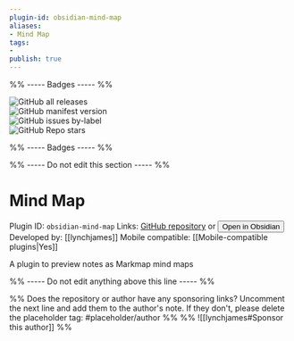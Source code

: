 ```yaml
---
plugin-id: obsidian-mind-map
aliases:
- Mind Map
tags: 
- 
publish: true
---
```


%% ----- Badges ----- %%

![GitHub all releases](https://img.shields.io/github/downloads/lynchjames/obsidian-mind-map/total?color=573E7A&logo=github&style=for-the-badge)   
![GitHub manifest version](https://img.shields.io/github/manifest-json/v/lynchjames/obsidian-mind-map?color=573E7A&logo=github&style=for-the-badge)   
![GitHub issues by-label](https://img.shields.io/github/issues/lynchjames/obsidian-mind-map/help%20wanted?color=573E7A&logo=github&style=for-the-badge)   
![GitHub Repo stars](https://img.shields.io/github/stars/lynchjames/obsidian-mind-map?color=573E7A&logo=github&style=for-the-badge)

%% ----- Badges ----- %%

%% ----- Do not edit this section ----- %%

# Mind Map

Plugin ID: `obsidian-mind-map`
Links: [GitHub repository](https://github.com/lynchjames/obsidian-mind-map) or [<button id=HH>Open in Obsidian</button>](obsidian://goto-plugin?id=obsidian-mind-map)
Developed by: [[lynchjames]]
Mobile compatible: [[Mobile-compatible plugins|Yes]]

A plugin to preview notes as Markmap mind maps

%% ----- Do not edit anything above this line ----- %% 

%% Does the repository or author have any sponsoring links? Uncomment the next line and add them to the author's note. If they don't, please delete the placeholder tag: #placeholder/author %%
%% ![[lynchjames#Sponsor this author]] %%
